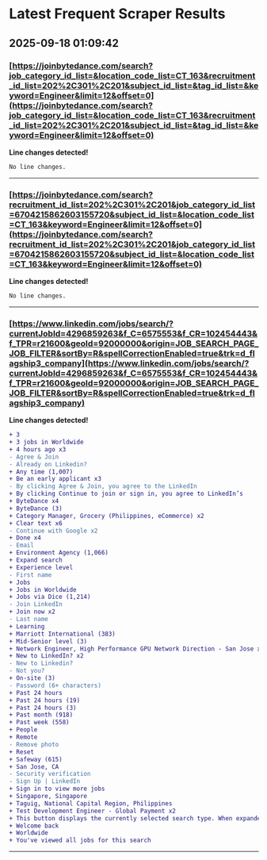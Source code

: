 # Latest Frequent Scraper Results

## 2025-09-18 01:09:42

### [https://joinbytedance.com/search?job_category_id_list=&location_code_list=CT_163&recruitment_id_list=202%2C301%2C201&subject_id_list=&tag_id_list=&keyword=Engineer&limit=12&offset=0](https://joinbytedance.com/search?job_category_id_list=&location_code_list=CT_163&recruitment_id_list=202%2C301%2C201&subject_id_list=&tag_id_list=&keyword=Engineer&limit=12&offset=0)

**Line changes detected!**

```diff
No line changes.
```

---
### [https://joinbytedance.com/search?recruitment_id_list=202%2C301%2C201&job_category_id_list=6704215862603155720&subject_id_list=&location_code_list=CT_163&keyword=Engineer&limit=12&offset=0](https://joinbytedance.com/search?recruitment_id_list=202%2C301%2C201&job_category_id_list=6704215862603155720&subject_id_list=&location_code_list=CT_163&keyword=Engineer&limit=12&offset=0)

**Line changes detected!**

```diff
No line changes.
```

---
### [https://www.linkedin.com/jobs/search/?currentJobId=4296859263&f_C=6575553&f_CR=102454443&f_TPR=r21600&geoId=92000000&origin=JOB_SEARCH_PAGE_JOB_FILTER&sortBy=R&spellCorrectionEnabled=true&trk=d_flagship3_company](https://www.linkedin.com/jobs/search/?currentJobId=4296859263&f_C=6575553&f_CR=102454443&f_TPR=r21600&geoId=92000000&origin=JOB_SEARCH_PAGE_JOB_FILTER&sortBy=R&spellCorrectionEnabled=true&trk=d_flagship3_company)

**Line changes detected!**

```diff
+ 3
+ 3 jobs in Worldwide
+ 4 hours ago x3
- Agree & Join
- Already on Linkedin?
+ Any time (1,007)
+ Be an early applicant x3
- By clicking Agree & Join, you agree to the LinkedIn
+ By clicking Continue to join or sign in, you agree to LinkedIn’s
+ ByteDance x4
+ ByteDance (3)
+ Category Manager, Grocery (Philippines, eCommerce) x2
+ Clear text x6
- Continue with Google x2
+ Done x4
- Email
+ Environment Agency (1,066)
+ Expand search
+ Experience level
- First name
+ Jobs
+ Jobs in Worldwide
+ Jobs via Dice (1,214)
- Join LinkedIn
+ Join now x2
- Last name
+ Learning
+ Marriott International (383)
+ Mid-Senior level (3)
+ Network Engineer, High Performance GPU Network Direction - San Jose x2
+ New to LinkedIn? x2
- New to Linkedin?
- Not you?
+ On-site (3)
- Password (6+ characters)
+ Past 24 hours
+ Past 24 hours (19)
+ Past 24 hours (3)
+ Past month (918)
+ Past week (558)
+ People
+ Remote
- Remove photo
+ Reset
+ Safeway (615)
+ San Jose, CA
- Security verification
- Sign Up | LinkedIn
+ Sign in to view more jobs
+ Singapore, Singapore
+ Taguig, National Capital Region, Philippines
+ Test Development Engineer - Global Payment x2
+ This button displays the currently selected search type. When expanded it provides a list of search options that will switch the search inputs to match the current selection.
+ Welcome back
+ Worldwide
+ You've viewed all jobs for this search
```

---
